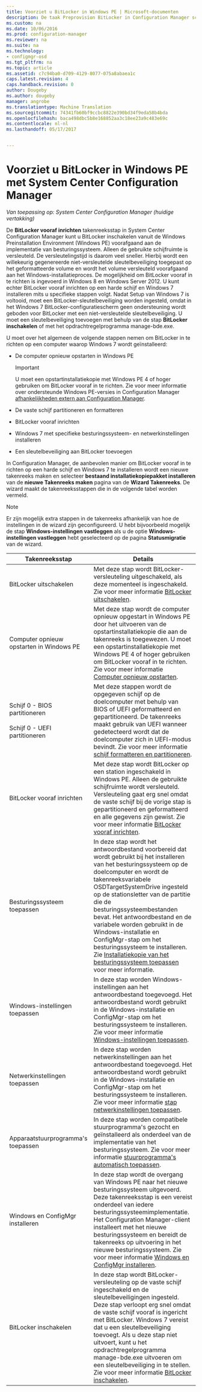 ```yaml
---
title: Voorziet u BitLocker in Windows PE | Microsoft-documenten
description: De taak Preprovision BitLocker in Configuration Manager schakelt BitLocker vanuit de Windows Preinstallation Environment voordat de implementatie van besturingssystemen.
ms.custom: na
ms.date: 10/06/2016
ms.prod: configuration-manager
ms.reviewer: na
ms.suite: na
ms.technology:
- configmgr-osd
ms.tgt_pltfrm: na
ms.topic: article
ms.assetid: c7c94ba0-d709-4129-8077-075a8abaea1c
caps.latest.revision: 4
caps.handback.revision: 0
author: Dougeby
ms.author: dougeby
manager: angrobe
ms.translationtype: Machine Translation
ms.sourcegitcommit: 74341fb60bf9ccbc8822e390bd34f9eda58b4bda
ms.openlocfilehash: baca498dbc5b8e168852aa3c18ee23a9c483e69c
ms.contentlocale: nl-nl
ms.lasthandoff: 05/17/2017


---
```

# <a name="preprovision-bitlocker-in-windows-pe-with-system-center-configuration-manager"></a>Voorziet u BitLocker in Windows PE met System Center Configuration Manager

*Van toepassing op: System Center Configuration Manager (huidige vertakking)*

De **BitLocker vooraf inrichten** takenreeksstap in System Center Configuration Manager kunt u BitLocker inschakelen vanuit de Windows Preinstallation Environment (Windows PE) voorafgaand aan de implementatie van besturingssysteem. Alleen de gebruikte schijfruimte is versleuteld. De versleutelingstijd is daarom veel sneller. Hierbij wordt een willekeurig gegenereerde niet-versleutelde sleutelbeveiliging toegepast op het geformatteerde volume en wordt het volume versleuteld voorafgaand aan het Windows-installatieproces. De mogelijkheid om BitLocker vooraf in te richten is ingevoerd in Windows 8 en Windows Server 2012. U kunt echter BitLocker vooraf inrichten op een harde schijf en Windows 7 installeren mits u specifieke stappen volgt. Nadat Setup van Windows 7 is voltooid, moet een BitLocker-sleutelbeveiliging worden ingesteld, omdat in het Windows 7 BitLocker-configuratiescherm geen ondersteuning wordt geboden voor BitLocker met een niet-versleutelde sleutelbeveiliging. U moet een sleutelbeveiliging toevoegen met behulp van de stap **BitLocker inschakelen** of met het opdrachtregelprogramma manage-bde.exe.  

 U moet over het algemeen de volgende stappen nemen om BitLocker in te richten op een computer waarop Windows 7 wordt geïnstalleerd:  

-   De computer opnieuw opstarten in Windows PE  

    > [!IMPORTANT]  
    >  U moet een opstartinstallatiekopie met Windows PE 4 of hoger gebruiken om BitLocker vooraf in te richten. Zie voor meer informatie over ondersteunde Windows PE-versies in Configuration Manager [afhankelijkheden extern aan Configuration Manager](../plan-design/infrastructure-requirements-for-operating-system-deployment.md#BKMK_ExternalDependencies).  

-   De vaste schijf partitioneren en formatteren  

-   BitLocker vooraf inrichten  

-   Windows 7 met specifieke besturingssysteem- en netwerkinstellingen installeren  

-   Een sleutelbeveiliging aan BitLocker toevoegen  

 In Configuration Manager, de aanbevolen manier om BitLocker vooraf in te richten op een harde schijf en Windows 7 te installeren wordt een nieuwe takenreeks maken en selecteer **bestaand installatiekopiepakket installeren** van de **nieuwe Takenreeks maken** pagina van de **Wizard Takenreeks**. De wizard maakt de takenreeksstappen die in de volgende tabel worden vermeld.  

> [!NOTE]  
>  Er zijn mogelijk extra stappen in de takenreeks afhankelijk van hoe de instellingen in de wizard zijn geconfigureerd. U hebt bijvoorbeeld mogelijk de stap **Windows-instellingen vastleggen** als u de optie **Windows-instellingen vastleggen** hebt geselecteerd op de pagina **Statusmigratie** van de wizard.  

|Takenreeksstap|Details|  
|------------------------|-------------|  
|BitLocker uitschakelen|Met deze stap wordt BitLocker-versleuteling uitgeschakeld, als deze momenteel is ingeschakeld. Zie voor meer informatie [BitLocker uitschakelen](../understand/task-sequence-steps.md#BKMK_DisableBitLocker).|  
|Computer opnieuw opstarten in Windows PE|Met deze stap wordt de computer opnieuw opgestart in Windows PE door het uitvoeren van de opstartinstallatiekopie die aan de takenreeks is toegewezen. U moet een opstartinstallatiekopie met Windows PE 4 of hoger gebruiken om BitLocker vooraf in te richten. Zie voor meer informatie [Computer opnieuw opstarten](../understand/task-sequence-steps.md#BKMK_RestartComputer).|  
|Schijf 0 - BIOS partitioneren<br /><br /> Schijf 0 - UEFI partitioneren|Met deze stappen wordt de opgegeven schijf op de doelcomputer met behulp van BIOS of UEFI geformatteerd en gepartitioneerd. De takenreeks maakt gebruik van UEFI wanneer gedetecteerd wordt dat de doelcomputer zich in UEFI-modus bevindt. Zie voor meer informatie [schijf formatteren en partitioneren](../understand/task-sequence-steps.md#BKMK_FormatandPartitionDisk).|  
|BitLocker vooraf inrichten|Met deze stap wordt BitLocker op een station ingeschakeld in Windows PE. Alleen de gebruikte schijfruimte wordt versleuteld. Versleuteling gaat erg snel omdat de vaste schijf bij de vorige stap is gepartitioneerd en geformatteerd en alle gegevens zijn gewist. Zie voor meer informatie [BitLocker vooraf inrichten](../understand/task-sequence-steps.md#BKMK_PreProvisionBitLocker).|  
|Besturingssysteem toepassen|In deze stap wordt het antwoordbestand voorbereid dat wordt gebruikt bij het installeren van het besturingssysteem op de doelcomputer en wordt de takenreeksvariabele OSDTargetSystemDrive ingesteld op de stationsletter van de partitie die de besturingssysteembestanden bevat. Het antwoordbestand en de variabele worden gebruikt in de Windows-installatie en ConfigMgr-stap om het besturingssysteem te installeren. Zie [Installatiekopie van het besturingssysteem toepassen](../understand/task-sequence-steps.md#BKMK_ApplyOperatingSystemImage) voor meer informatie.|  
|Windows-instellingen toepassen|In deze stap worden Windows-instellingen aan het antwoordbestand toegevoegd. Het antwoordbestand wordt gebruikt in de Windows-installatie en ConfigMgr-stap om het besturingssysteem te installeren. Zie voor meer informatie [Windows-instellingen toepassen](../understand/task-sequence-steps.md#BKMK_ApplyWindowsSettings).|  
|Netwerkinstellingen toepassen|In deze stap worden netwerkinstellingen aan het antwoordbestand toegevoegd. Het antwoordbestand wordt gebruikt in de Windows-installatie en ConfigMgr-stap om het besturingssysteem te installeren. Zie voor meer informatie [stap netwerkinstellingen toepassen](../understand/task-sequence-steps.md#BKMK_ApplyNetworkSettings).|  
|Apparaatstuurprogramma's toepassen|In deze stap worden compatibele stuurprogramma's gezocht en geïnstalleerd als onderdeel van de implementatie van het besturingssysteem. Zie voor meer informatie [stuurprogramma's automatisch toepassen](../understand/task-sequence-steps.md#BKMK_AutoApplyDrivers).|  
|Windows en ConfigMgr installeren|In deze stap wordt de overgang van Windows PE naar het nieuwe besturingssysteem uitgevoerd. Deze takenreeksstap is een vereist onderdeel van iedere besturingssysteemimplementatie. Het Configuration Manager-client installeert met het nieuwe besturingssysteem en bereidt de takenreeks op uitvoering in het nieuwe besturingssysteem. Zie voor meer informatie [Windows en ConfigMgr installeren](../understand/task-sequence-steps.md#BKMK_SetupWindowsandConfigMgr).|  
|BitLocker inschakelen|In deze stap wordt BitLocker-versleuteling op de vaste schijf ingeschakeld en de sleutelbeveiligingen ingesteld. Deze stap verloopt erg snel omdat de vaste schijf vooraf is ingericht met BitLocker. Windows 7 vereist dat u een sleutelbeveiliging toevoegt. Als u deze stap niet uitvoert, kunt u het opdrachtregelprogramma manage-bde.exe uitvoeren om een sleutelbeveiliging in te stellen. Zie voor meer informatie [BitLocker inschakelen](../understand/task-sequence-steps.md#BKMK_EnableBitLocker).|  

